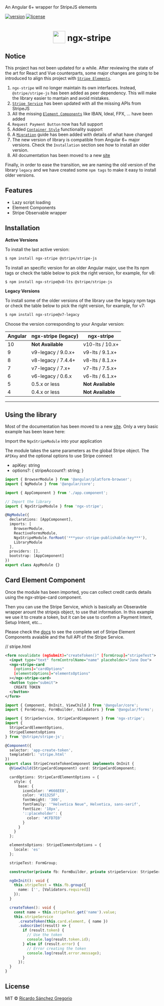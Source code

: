 An Angular 6+ wrapper for StripeJS elements

[![version](https://img.shields.io/npm/v/ngx-stripe.svg)](https://www.npmjs.com/package/ngx-stripe)
[![license](https://img.shields.io/npm/l/express.svg)](https://www.npmjs.com/package/ngx-stripe)

<h1 align="center">
  <img width="40" valign="bottom" src="https://angular.io/assets/images/logos/angular/angular.svg">
  ngx-stripe
</h1>

## Notice

This project has not been updated for a while. After reviewing the state of the art for React and Vue counterparts, some major changes are going to be introduced to align this project with [`Stripe Elements`](https://stripe.com/docs/stripe-js).

1. `ngx-stripe` will no longer maintain its own interfaces. Instead, `@stripe/stripe-js` has been added as peer dependency. This will make the library easier to mantain and avoid mistakes.
2. [`Stripe Service`](https://stripe.com/docs/js) has been updated with all the missing APIs from StripeJS
3. All the missing [`Element Components`](https://stripe.com/docs/stripe-js/react#element-components) like IBAN, Ideal, FPX, ... have been added
4. `Request Payment Button` now has full support
5. Added [`Container Style`](https://stripe.com/docs/js/element/the_element_container) functionality support
6. A [`Migration`](https://github.com/richnologies/ngx-stripe/blob/main/MIGRATION.md) guide has been added with details of what have changed
7. The new version of library is compatible from Angular 6+ major versions. Check the `Installation` section see how to install an older version.
8. All documentation has been moved to a new [site](https://richnologies.gitbook.io/ngx-stripe/)

Finally, in order to ease the transition, we are naming the old version of the library `legacy` and we have created some `npm tags` to make it easy to install older versions.

## Features

- Lazy script loading
- Element Components
- Stripe Observable wrapper

## Installation

**Active Versions**

To install the last active version:

```bash
$ npm install ngx-stripe @stripe/stripe-js
```

To install an specific version for an older Angular major, use the lts npm tags or check the table below to pick the right version, for example, for v8:

```bash
$ npm install ngx-stripe@v8-lts @stripe/stripe-js
```

**Legacy Versions**

To install some of the older versions of the library use the legacy npm tags or check the table below to pick the right version, for example, for v7:

```bash
$ npm install ngx-stripe@v7-legacy
```

Choose the version corresponding to your Angular version:

| Angular | ngx-stripe (legacy) | ngx-stripe        |
| ------- | ------------------- | ----------------- |
| 10      | **Not Available**   | v10-lts / 10.x+   |
| 9       | v9-legacy / 9.0.x+  | v9-lts / 9.1.x+   |
| 8       | v8-legacy / 7.4.4+  | v8-lts / 8.1.x+   |
| 7       | v7-legacy / 7.x+    | v7-lts / 7.5.x+   |
| 6       | v6-legacy / 0.6.x   | v6-lts / 6.1.x+   |
| 5       | 0.5.x or less       | **Not Available** |
| 4       | 0.4.x or less       | **Not Available** |

---

## Using the library

Most of the documentation has been moved to a new [site](https://richnologies.gitbook.io/ngx-stripe/). Only a very basic example has been leave here:

Import the `NgxStripeModule` into your application

The module takes the same parameters as the global Stripe object. The `APIKey` and the optional options to use Stripe connect

- apiKey: string
- options?: {
  stripeAccount?: string;
  }

```typescript
import { BrowserModule } from '@angular/platform-browser';
import { NgModule } from '@angular/core';

import { AppComponent } from './app.component';

// Import the library
import { NgxStripeModule } from 'ngx-stripe';

@NgModule({
  declarations: [AppComponent],
  imports: [
    BrowserModule,
    ReactiveFormsModule,
    NgxStripeModule.forRoot('***your-stripe-publishable-key***'),
    LibraryModule
  ],
  providers: [],
  bootstrap: [AppComponent]
})
export class AppModule {}
```

## Card Element Component

Once the module has been imported, you can collect credit cards
details using the ngx-stripe-card component.

Then you can use the Stripe Service, which is basically an Obseravble wrapper arount the stripejs object, to use that information. In this example we use it to create a token, but it can be use to confirm a Payment Intent, Setup Intent, etc...

Please check the [docs](https://richnologies.gitbook.io/ngx-stripe/) to see the complete set of Stripe Element Components avaiable and the full API of the Stripe Service.

// stripe.html

```xml
<form novalidate (ngSubmit)="createToken()" [formGroup]="stripeTest">
  <input type="text" formControlName="name" placeholder="Jane Doe">
  <ngx-stripe-card
    [options]="cardOptions"
    [elementsOptions]="elementsOptions"
  ></ngx-stripe-card>
  <button type="submit">
    CREATE TOKEN
  </button>
</form>
```

```typescript
import { Component, OnInit, ViewChild } from '@angular/core';
import { FormGroup, FormBuilder, Validators } from '@angular/forms';

import { StripeService, StripeCardComponent } from 'ngx-stripe';
import {
  StripeCardElementOptions,
  StripeElementsOptions
} from '@stripe/stripe-js';

@Component({
  selector: 'app-create-token',
  templateUrl: 'stripe.html'
})
export class StripeCreateTokenComponent implements OnInit {
  @ViewChild(StripeCardComponent) card: StripeCardComponent;

  cardOptions: StripeCardElementOptions = {
    style: {
      base: {
        iconColor: '#666EE8',
        color: '#31325F',
        fontWeight: '300',
        fontFamily: '"Helvetica Neue", Helvetica, sans-serif',
        fontSize: '18px',
        '::placeholder': {
          color: '#CFD7E0'
        }
      }
    }
  };

  elementsOptions: StripeElementsOptions = {
    locale: 'es'
  };

  stripeTest: FormGroup;

  constructor(private fb: FormBuilder, private stripeService: StripeService) {}

  ngOnInit(): void {
    this.stripeTest = this.fb.group({
      name: ['', [Validators.required]]
    });
  }

  createToken(): void {
    const name = this.stripeTest.get('name').value;
    this.stripeService
      .createToken(this.card.element, { name })
      .subscribe((result) => {
        if (result.token) {
          // Use the token
          console.log(result.token.id);
        } else if (result.error) {
          // Error creating the token
          console.log(result.error.message);
        }
      });
  }
}
```

## License

MIT © [Ricardo Sánchez Gregorio](mailto:me@richnologies.io)
